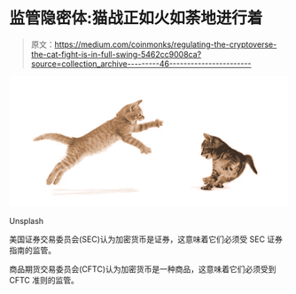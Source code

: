 # 监管隐密体:猫战正如火如荼地进行着

> 原文：<https://medium.com/coinmonks/regulating-the-cryptoverse-the-cat-fight-is-in-full-swing-5462cc9008ca?source=collection_archive---------46----------------------->

![](img/132ae77a306f02896fceb1a5c5d67b28.png)

Unsplash

美国证券交易委员会(SEC)认为加密货币是证券，这意味着它们必须受 SEC 证券指南的监管。

商品期货交易委员会(CFTC)认为加密货币是一种商品，这意味着它们必须受到 CFTC 准则的监管。